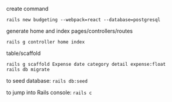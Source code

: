 create command

`rails new budgeting --webpack=react --database=postgresql`

generate home and index pages/controllers/routes

`rails g controller home index`

table/scaffold
<!-- rails g model (more control) different from rails g scaffold (more like a template) -->
<!-- rails g model Expense date category detail expense:float -->
```
rails g scaffold Expense date category detail expense:float
rails db migrate
```

to seed database: `rails db:seed`

to jump into Rails console: `rails c `